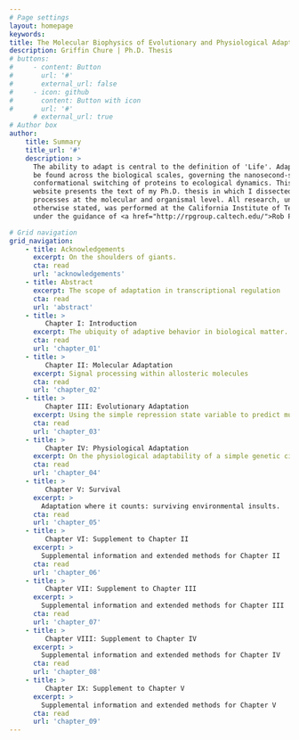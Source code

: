 ```yaml
---
# Page settings
layout: homepage
keywords:
title: The Molecular Biophysics of Evolutionary and Physiological Adaptation
description: Griffin Chure | Ph.D. Thesis
# buttons:
#     - content: Button
#       url: '#'
#       external_url: false
#     - icon: github
#       content: Button with icon
#       url: '#'
      # external_url: true
# Author box
author:
    title: Summary
    title_url: '#'
    description: >
      The ability to adapt is central to the definition of 'Life'. Adaptation can
      be found across the biological scales, governing the nanosecond-scale
      conformational switching of proteins to ecological dynamics. This
      website presents the text of my Ph.D. thesis in which I dissected adaptive
      processes at the molecular and organismal level. All research, unless
      otherwise stated, was performed at the California Institute of Technology
      under the guidance of <a href="http://rpgroup.caltech.edu/">Rob Phillips</a>.

# Grid navigation
grid_navigation:
    - title: Acknowledgements
      excerpt: On the shoulders of giants.
      cta: read
      url: 'acknowledgements'
    - title: Abstract
      excerpt: The scope of adaptation in transcriptional regulation
      cta: read
      url: 'abstract'
    - title: >
         Chapter I: Introduction
      excerpt: The ubiquity of adaptive behavior in biological matter.
      cta: read
      url: 'chapter_01'
    - title: >
         Chapter II: Molecular Adaptation
      excerpt: Signal processing within allosteric molecules
      cta: read
      url: 'chapter_02'
    - title: >
         Chapter III: Evolutionary Adaptation 
      excerpt: Using the simple repression state variable to predict mutant phenotypes
      cta: read
      url: 'chapter_03'
    - title: >
         Chapter IV: Physiological Adaptation 
      excerpt: On the physiological adaptability of a simple genetic circuit 
      cta: read
      url: 'chapter_04'
    - title: >
         Chapter V: Survival
      excerpt: >
        Adaptation where it counts: surviving environmental insults.
      cta: read
      url: 'chapter_05'
    - title: >
         Chapter VI: Supplement to Chapter II
      excerpt: >
        Supplemental information and extended methods for Chapter II
      cta: read
      url: 'chapter_06'
    - title: >
         Chapter VII: Supplement to Chapter III
      excerpt: >
        Supplemental information and extended methods for Chapter III
      cta: read
      url: 'chapter_07'
    - title: >
         Chapter VIII: Supplement to Chapter IV
      excerpt: >
        Supplemental information and extended methods for Chapter IV
      cta: read
      url: 'chapter_08'
    - title: >
         Chapter IX: Supplement to Chapter V
      excerpt: >
        Supplemental information and extended methods for Chapter V
      cta: read
      url: 'chapter_09'
---
```

